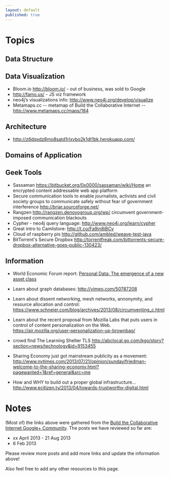 ```yaml
---
layout: default
published: true
---
```


Topics
=======
Data Structure
-----------------

Data Visualization
------------------
- Bloom.io <http://bloom.io/> - out of business, was sold to Google
- <http://famo.us/> - JS viz framework
- neo4j’s visualizations info: <http://www.neo4j.org/develop/visualize>
- Metamaps.cc -- metamap of Build the Collaborative Internet -- <http://www.metamaps.cc/maps/184>


Architecture
------------------
- <http://z6dqxdz8mo8satd1rlxvbo2k1dt1bk.herokuapp.com/>

Domains of Application
-----------------------



Geek Tools 
------

- Sassaman <https://bitbucket.org/0x0000/sassaman/wiki/Home> an encrypted content addressable web app platform
- Secure communication tools to enable journalists, activists and civil society groups to communicate safely without fear of government interference <http://briar.sourceforge.net/>
- Rangzen <http://rangzen.denovogroup.org/wp/> circumvent government-imposed communication blackouts
- Cypher - neo4j query language: <http://www.neo4j.org/learn/cypher>
- Great intro to Camlistore: <http://t.co/Fa9in8iBCv>
- Cloud of raspberry pis <http://github.com/ambled/weave-test-java>
- BitTorrent's Secure Dropbox <http://torrentfreak.com/bittorrents-secure-dropbox-alternative-goes-public-130423/>



Information
--------
- World Economic Forum report: [Personal Data: The emergence of a new asset class](http://www3.weforum.org/docs/WEF_ITTC_PersonalDataNewAsset_Report_2011.pdf)  
- Learn about graph databases: <http://vimeo.com/50787208>
- Learn about dissent networking, mesh networks, annonymity, and resource allocation and control: <https://www.schneier.com/blog/archives/2013/08/circumventing_c.html>
- Learn about the recent proposal from Mozilla Labs that puts users in control of content personalization on the Web. <https://air.mozilla.org/user-personalization-up-brownbag/>
- crowd find The Learning Shelter TLS <http://abclocal.go.com/kgo/story?section=news/technology&id=9153455>

- Sharing Economy just got mainstream publicity as a movement: <http://www.nytimes.com/2013/07/21/opinion/sunday/friedman-welcome-to-the-sharing-economy.html?pagewanted=1&ref=general&src=me>

- How and WHY to build out a proper global infrastructure... <http://www.ecitizen.tv/2013/04/towards-trustworthy-digital.html>


Notes
=====

(Most of) the links above were gathered from the [Build the Collaborative Internet Google+ Community](https://plus.google.com/communities/105936116412690489921).  The posts we have reviewed so far are:
- xx April 2013 - 21 Aug 2013
- 6 Feb 2013

Please review more posts and add more links and update the information above!

Also feel free to add any other resources to this page.
